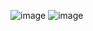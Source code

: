 ![image](https://github.com/Arthurking13/TurismoEcuador/assets/151756269/afedbac3-2f72-4dd9-8216-ce82927f7e0d)
![image](https://github.com/Arthurking13/TurismoEcuador/assets/151756269/cdba595a-5fe6-48d1-b937-a0b15e0b0541)

